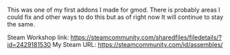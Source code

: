 This was one of my first addons I made for gmod. There is probably areas I could fix and other ways to do this but as of right now It will continue to stay the same.

Steam Workshop link: https://steamcommunity.com/sharedfiles/filedetails/?id=2429181530
My Steam URL: https://steamcommunity.com/id/assembles/

